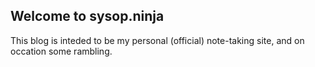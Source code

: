 ## Welcome to sysop.ninja

This blog is inteded to be my personal (official) note-taking site, and on occation some rambling. 
